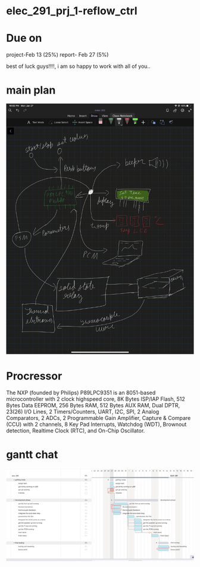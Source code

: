 # elec_291_prj_1-reflow_ctrl

# Due on 
  project-Feb 13 (25%)
  report- Feb 27  (5%)

best of luck guys!!!!, i am so happy to work with all of you..

# main plan
![main plan](https://github.com/dhruvpatelgeek/elec_291_prj_1-reflow_ctrl/blob/master/IMG_0708.PNG)



# Procressor
The NXP (founded by Philips) P89LPC9351 is an 8051-based microcontroller with 2 clock highspeed core, 8K Bytes ISP/IAP Flash, 512 Bytes Data EEPROM, 256 Bytes RAM, 512 Bytes AUX RAM, Dual DPTR, 23(26) I/O Lines, 2 Timers/Counters, UART, I2C, SPI, 2 Analog Comparators, 2 ADCs, 2 Programmable Gain Amplifier, Capture & Compare (CCU) with 2 channels, 8 Key Pad Interrupts, Watchdog (WDT), Brownout detection, Realtime Clock (RTC), and On-Chip Oscillator.


# gantt chat 
![plan](https://github.com/dhruvpatelgeek/elec_291_prj_1-reflow_ctrl/blob/master/Screen%20Shot%202020-01-27%20at%2010.25.03%20PM.png)
   
